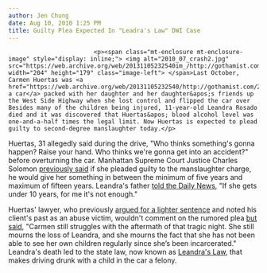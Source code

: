 ```yaml
---
author: Jen Chung
date: Aug 10, 2010 1:25 PM
title: Guilty Plea Expected In "Leadra's Law" DWI Case
---
```



                            
                            
                            
                            <p><span class="mt-enclosure mt-enclosure-image" style="display: inline;"> <img alt="2010_07_crash2.jpg" src="https://web.archive.org/web/20131105232540im_/http://gothamist.com/attachments/jen/2010_07_crash2.jpg" width="204" height="179" class="image-left"> </span>Last October, Carmen Huertas was <a href="https://web.archive.org/web/20131105232540/http://gothamist.com/2009/10/12/woman_arrested_in_suspected_dwi_cra.php">driving a car</a> packed with her daughter and her daughter&apos;s friends up the West Side Highway when she lost control and flipped the car over  Besides many of the children being injured, 11-year-old Leandra Rosado died and it was discovered that Huertas&apos; blood alcohol level was one-and-a-half times the legal limit. Now Huertas is expected to plead guilty to second-degree manslaughter today.</p>

<p>Huertas, 31 allegedly said during the drive, &quot;Who thinks something&apos;s gonna happen? Raise your hand. Who thinks we&apos;re gonna get into an accident?&quot; before overturning the car.  Manhattan Supreme Court Justice Charles Solomon <a href="https://web.archive.org/web/20131105232540/http://www.nypost.com/p/news/local/bronx/dwi_killer_to_cop_plea_mP2dkGpJv0DOZD55j1lYrN?CMP=OTC-rss&amp;FEEDNAME=">previously said</a> if she pleaded guilty to the manslaughter charge, he would give her something in between the minimum of five years and maximum of fifteen years. Leandra&apos;s father <a href="https://web.archive.org/web/20131105232540/http://www.nydailynews.com/ny_local/2010/08/09/2010-08-09_carmen_huertas_to_plead_guilty_to_manslaughter_in_drunk_driving_death_of_leandra.html">told the Daily News</a>, &quot;If she gets under 10 years, for me it&apos;s not enough.&quot;</p>

<p>Huertas&apos; lawyer, who previously <a href="https://web.archive.org/web/20131105232540/http://gothamist.com/2010/05/26/driver_in_fatal_dwi_crash_wants_eas.php">argued for a lighter sentence</a> and noted his client&apos;s past as an abuse victim, wouldn&apos;t comment on the rumored plea <a href="https://web.archive.org/web/20131105232540/http://www.nytimes.com/2010/08/10/nyregion/10girl.html?partner=rss&amp;emc=rss">but said</a>, &quot;Carmen still struggles with the aftermath of that tragic night. She still mourns the loss of Leandra, and she mourns the fact that she has not been able to see her own children regularly since she&#x2019;s been incarcerated.&quot;  Leandra&apos;s death led to the state law, now known as <a href="https://web.archive.org/web/20131105232540/http://gothamist.com/tags/leandraslaw">Leandra&apos;s Law</a>, that makes driving drunk with a child in the car a felony. </p>
                            
                            
                            